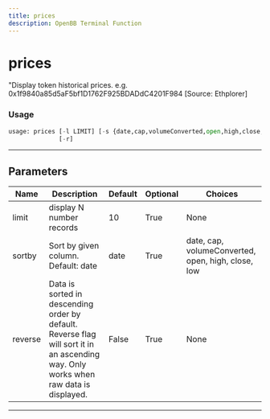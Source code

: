 ```yaml
---
title: prices
description: OpenBB Terminal Function
---
```


# prices

"Display token historical prices. e.g. 0x1f9840a85d5aF5bf1D1762F925BDADdC4201F984 [Source: Ethplorer]

### Usage

```python
usage: prices [-l LIMIT] [-s {date,cap,volumeConverted,open,high,close,low}]
              [-r]
```

---

## Parameters

| Name | Description | Default | Optional | Choices |
| ---- | ----------- | ------- | -------- | ------- |
| limit | display N number records | 10 | True | None |
| sortby | Sort by given column. Default: date | date | True | date, cap, volumeConverted, open, high, close, low |
| reverse | Data is sorted in descending order by default. Reverse flag will sort it in an ascending way. Only works when raw data is displayed. | False | True | None |
---

